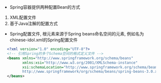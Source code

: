 
* Spring容器提供两种配置Bean的方式
1) XML配置文件
2) 基于Java注解的配置方式
* Spring配置文件, 根元素来源于Spring beans命名空间的<beans>元素, 例如名为chinese-idol.xml的Spring配置文件
```xml
  <?xml version="1.0" encoding="UTF-8"?>
  <!-- 引用Spring的多个Schema空间的格式定义文件 -->
  <beans xmlns="http://www.springframework.org/schema/beans"
         xmlns:xsi="http://www.w3.org/2001/XMLSchema-instance"
         xsi:schemaLocation="http://www.springframework.org/schema/beans
         http://www.springframework/org/schema/beans/spring-beans-3.0.xsd">
  </beans>
```
